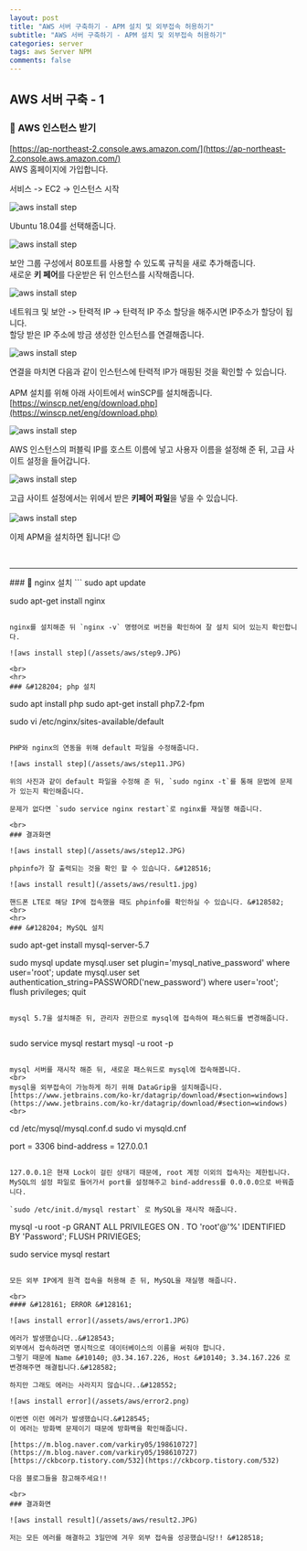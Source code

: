 ```yaml
---  
layout: post  
title: "AWS 서버 구축하기 - APM 설치 및 외부접속 허용하기"  
subtitle: "AWS 서버 구축하기 - APM 설치 및 외부접속 허용하기"  
categories: server
tags: aws Server NPM
comments: false  
--- 
```


## AWS 서버 구축 - 1

### &#128204; AWS 인스턴스 받기

[https://ap-northeast-2.console.aws.amazon.com/](https://ap-northeast-2.console.aws.amazon.com/)  
AWS 홈페이지에 가입합니다.  

서비스 -> EC2 -> 인스턴스 시작  

![aws install step](/assets/aws/step1.JPG)

Ubuntu 18.04를 선택해줍니다.    

![aws install step](/assets/aws/step3.JPG)

보안 그룹 구성에서 80포트를 사용할 수 있도록 규칙을 새로 추가해줍니다.  
새로운 **키 페어**를 다운받은 뒤 인스턴스를 시작해줍니다.  

![aws install step](/assets/aws/step2.JPG)

네트워크 및 보안 -> 탄력적 IP -> 탄력적 IP 주소 할당을 해주시면 IP주소가 할당이 됩니다.  
할당 받은 IP 주소에 방금 생성한 인스턴스를 연결해줍니다.  

![aws install step](/assets/aws/step4.JPG)

연결을 마치면 다음과 같이 인스턴스에 탄력적 IP가 매핑된 것을 확인할 수 있습니다.  
<br>
APM 설치를 위해 아래 사이트에서 winSCP를 설치해줍니다.  
[https://winscp.net/eng/download.php](https://winscp.net/eng/download.php)  

![aws install step](/assets/aws/step6.JPG)

AWS 인스턴스의 퍼블릭 IP를 호스트 이름에 넣고 사용자 이름을 설정해 준 뒤, 고급 사이트 설정을 들어갑니다.  

![aws install step](/assets/aws/step7.JPG)

고급 사이트 설정에서는 위에서 받은 **키페어 파일**을 넣을 수 있습니다.  
<br>
![aws install step](/assets/aws/step8.JPG)

이제 APM을 설치하면 됩니다! &#128521;

<br>
<hr>
### &#128204; nginx 설치
```
sudo apt update

sudo apt-get install nginx

```

nginx를 설치해준 뒤 `nginx -v` 명령어로 버전을 확인하여 잘 설치 되어 있는지 확인합니다.  

![aws install step](/assets/aws/step9.JPG)

<br>
<hr>
### &#128204; php 설치
```
sudo apt install php
sudo apt-get install php7.2-fpm

sudo vi /etc/nginx/sites-available/default
```

PHP와 nginx의 연동을 위해 default 파일을 수정해줍니다.  

![aws install step](/assets/aws/step11.JPG)

위의 사진과 같이 default 파일을 수정해 준 뒤, `sudo nginx -t`를 통해 문법에 문제가 있는지 확인해줍니다.  

문제가 없다면 `sudo service nginx restart`로 nginx를 재실행 해줍니다.  

<br>
### 결과화면

![aws install step](/assets/aws/step12.JPG)

phpinfo가 잘 출력되는 것을 확인 할 수 있습니다. &#128516;

![aws install result](/assets/aws/result1.jpg)

핸드폰 LTE로 해당 IP에 접속했을 때도 phpinfo를 확인하실 수 있습니다. &#128582;
<br>
<hr>
### &#128204; MySQL 설치
```
sudo apt-get install mysql-server-5.7

sudo mysql
update mysql.user set plugin='mysql_native_password' where user='root';
update mysql.user set authentication_string=PASSWORD('new_password') where user='root';
flush privileges;
quit
```

mysql 5.7을 설치해준 뒤, 관리자 권한으로 mysql에 접속하여 패스워드를 변경해줍니다.  


```
sudo service mysql restart
mysql -u root -p
```

mysql 서버를 재시작 해준 뒤, 새로운 패스워드로 mysql에 접속해봅니다.  
<br>
mysql을 외부접속이 가능하게 하기 위해 DataGrip을 설치해줍니다.   
[https://www.jetbrains.com/ko-kr/datagrip/download/#section=windows](https://www.jetbrains.com/ko-kr/datagrip/download/#section=windows)  
<br>
```
cd /etc/mysql/mysql.conf.d
sudo vi mysqld.cnf

port = 3306
bind-address = 127.0.0.1
```

127.0.0.1은 현재 Lock이 걸린 상태기 때문에, root 계정 이외의 접속자는 제한됩니다.  
MySQL의 설정 파일로 들어가서 port를 설정해주고 bind-address를 0.0.0.0으로 바꿔줍니다.  

`sudo /etc/init.d/mysql restart` 로 MySQL을 재시작 해줍니다.  

```
mysql -u root -p
GRANT ALL PRIVILEGES ON *.* TO 'root'@'%' IDENTIFIED BY 'Password';
FLUSH PRIVIEGES;

sudo service mysql restart
```

모든 외부 IP에게 원격 접속을 허용해 준 뒤, MySQL을 재실행 해줍니다.  

<br>
#### &#128161; ERROR &#128161;

![aws install error](/assets/aws/error1.JPG)

에러가 발생했습니다..&#128543;  
외부에서 접속하려면 명시적으로 데이터베이스의 이름을 써줘야 합니다.  
그렇기 때문에 Name &#10140; @3.34.167.226, Host &#10140; 3.34.167.226 로 변경해주면 해결됩니다.&#128582;   

하지만 그래도 에러는 사라지지 않습니다..&#128552;  

![aws install error](/assets/aws/error2.png)

이번엔 이런 에러가 발생했습니다.&#128545;	  
이 에러는 방화벽 문제이기 때문에 방화벽을 확인해줍니다.  

[https://m.blog.naver.com/varkiry05/198610727](https://m.blog.naver.com/varkiry05/198610727)  
[https://ckbcorp.tistory.com/532](https://ckbcorp.tistory.com/532)  

다음 블로그들을 참고해주세요!!  

<br>
### 결과화면

![aws install result](/assets/aws/result2.JPG)

저는 모든 에러를 해결하고 3일만에 겨우 외부 접속을 성공했습니당!! &#128518;

